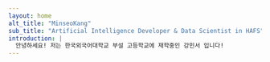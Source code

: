 ```yaml
---
layout: home
alt_title: "MinseoKang"
sub_title: "Artificial Intelligence Developer & Data Scientist in HAFS"
introduction: |
  안녕하세요! 저는 한국외국어대학교 부설 고등학교에 재학중인 강민서 입니다! 
---
```

